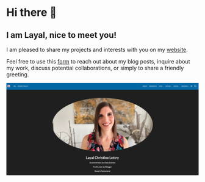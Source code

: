 # Hi there 👋

## I am Layal, nice to meet you!

I am pleased to share my projects and interests with you on my [website](https://lclettry.com).

Feel free to use this [form](https://lclettry.com/contact.html) to reach out about my blog posts, inquire about my work, discuss potential collaborations, or simply to share a friendly greeting.

[<img src="image/search_engine_image.jpg" align="center"/>](https://lclettry.com)


